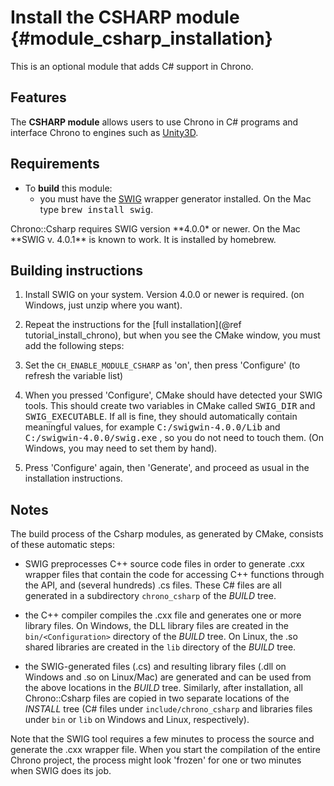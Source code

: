 Install the CSHARP module {#module_csharp_installation}
==========================

This is an optional module that adds C# support in Chrono.

## Features

The **CSHARP module** allows users to use Chrono in C# programs and interface Chrono to engines such as [Unity3D](http://www.unity.com).
  
## Requirements

- To **build** this module:
    - you must have the [SWIG](http://www.swig.org/) wrapper generator installed. On the Mac type <tt>brew install swig</tt>.

<div class="ce-warning">
Chrono::Csharp requires SWIG version **4.0.0* or newer.
On the Mac **SWIG v. 4.0.1** is known to work. It is installed by homebrew.
</div>

## Building instructions

1. Install SWIG on your system. Version 4.0.0 or newer is required. (on Windows, just unzip where you want).

2. Repeat the instructions for the [full installation](@ref tutorial_install_chrono), but when you see 
   the CMake window, you must add the following steps:

3. Set the `CH_ENABLE_MODULE_CSHARP` as 'on', then press 'Configure' (to refresh the variable list) 

4. When you pressed 'Configure', CMake should have detected your SWIG tools. This should create two variables in CMake called <tt>SWIG_DIR</tt> and <tt>SWIG_EXECUTABLE</tt>. 
   If all is fine, they should automatically contain meaningful values, 
   for example <tt>C:/swigwin-4.0.0/Lib</tt> and <tt>C:/swigwin-4.0.0/swig.exe</tt> , 
   so you do not need to touch them. (On Windows, you may need to set them by hand).

5. Press 'Configure' again, then 'Generate', and proceed as usual in the installation instructions.

## Notes

The build process of the Csharp modules, as generated by CMake, consists of these automatic steps: 

- SWIG preprocesses C++ source code files in order to generate .cxx wrapper files that contain the code for accessing C++ functions through the API, and (several hundreds) .cs files. These C# files are all generated in a subdirectory `chrono_csharp` of the *BUILD* tree.

- the C++ compiler compiles the .cxx file and generates one or more library files.  On Windows, the DLL library files are created in the `bin/<Configuration>` directory of the *BUILD* tree.  On Linux, the .so shared libraries are created in the `lib` directory of the *BUILD* tree.

- the SWIG-generated files (.cs) and resulting library files (.dll on Windows and .so on Linux/Mac) are generated and can be used from the above locations in the *BUILD* tree.  Similarly, after installation, all Chrono::Csharp files are copied in two separate locations of the *INSTALL* tree (C# files under `include/chrono_csharp` and libraries files under `bin` or `lib` on Windows and Linux, respectively).  

<div class="ce-info">
Note that the SWIG tool requires a few minutes to process the source and generate the .cxx wrapper file. When you start the compilation of the entire Chrono project, the process might look 'frozen'  for one or two minutes when SWIG does its job. 
</div>

